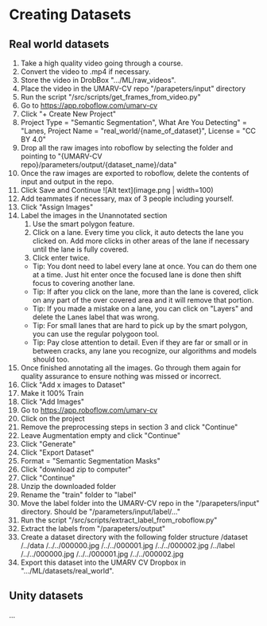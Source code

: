 # Creating Datasets

## Real world datasets

1. Take a high quality video going through a course.
2. Convert the video to .mp4 if necessary.
3. Store the video in DrobBox ".../ML/raw_videos".
4. Place the video in the UMARV-CV repo "/parapeters/input" directory
5. Run the script "/src/scripts/get_frames_from_video.py"
6. Go to https://app.roboflow.com/umarv-cv
7. Click "+ Create New Project"
8. Project Type = "Semantic Segmentation", What Are You Detecting" = "Lanes, Project Name = "real_world/{name_of_dataset}", License = "CC BY 4.0"
9. Drop all the raw images into roboflow by selecting the folder and pointing to "{UMARV-CV repo}/parameters/output/{dataset_name}/data"
10. Once the raw images are exported to roboflow, delete the contents of input and output in the repo.
11. Click Save and Continue
![Alt text](image.png | width=100)
12. Add teammates if necessary, max of 3 people including yourself.
13. Click "Assign Images"
14. Label the images in the Unannotated section
    1. Use the smart polygon feature.
    2. Click on a lane. Every time you click, it auto detects the lane you clicked on. Add more clicks in other areas of the lane if necessary until the lane is fully covered.
    3. Click enter twice.
    - Tip: You dont need to label every lane at once. You can do them one at a time. Just hit enter once the focused lane is done then shift focus to covering another lane.
    - Tip: If after you click on the lane, more than the lane is covered, click on any part of the over covered area and it will remove that portion.
    - Tip: If you made a mistake on a lane, you can click on "Layers" and delete the Lanes label that was wrong.
    - Tip: For small lanes that are hard to pick up by the smart polygon, you can use the regular polygoon tool.
    - Tip: Pay close attention to detail. Even if they are far or small or in between cracks, any lane you recognize, our algorithms and models should too.
15. Once finished annotating all the images. Go through them again for quality assurance to ensure nothing was missed or incorrect.
16. Click "Add x images to Dataset"
17. Make it 100% Train
18. Click "Add Images"
19. Go to https://app.roboflow.com/umarv-cv
20. Click on the project
21. Remove the preprocessing steps in section 3 and click "Continue"
22. Leave Augmentation empty and click "Continue"
23. Click "Generate"
24. Click "Export Dataset"
25. Format = "Semantic Segmentation Masks"
26. Click "download zip to computer"
27. Click "Continue"
28. Unzip the downloaded folder
29. Rename the "train" folder to "label"
30. Move the label folder into the UMARV-CV repo in the "/parapeters/input" directory. Should be "/parameters/input/label/..."
31. Run the script "/src/scripts/extract_label_from_roboflow.py"
32. Extract the labels from "/parapeters/output"
32. Create a dataset directory with the following folder structure
/dataset
/../data
/../../000000.jpg
/../../000001.jpg
/../../000002.jpg
/../label
/../../000000.jpg
/../../000001.jpg
/../../000002.jpg
33. Export this dataset into the UMARV CV Dropbox in ".../ML/datasets/real_world".

## Unity datasets

...
